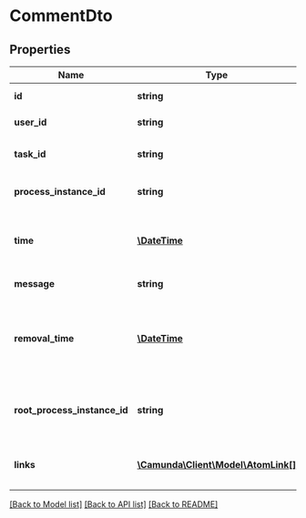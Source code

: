 # CommentDto

## Properties
Name | Type | Description | Notes
------------ | ------------- | ------------- | -------------
**id** | **string** | The id of the task comment. | [optional] 
**user_id** | **string** | The id of the user who created the comment. | [optional] 
**task_id** | **string** | The id of the task to which the comment belongs. | [optional] 
**process_instance_id** | **string** | The id of the process instance the comment is related to. | [optional] 
**time** | [**\DateTime**](\DateTime.md) | The time when the comment was created. [Default format]($(docsUrl)/reference/rest/overview/date-format/) &#x60;yyyy-MM-dd&#x27;T&#x27;HH:mm:ss.SSSZ&#x60;. | [optional] 
**message** | **string** | The content of the comment. | [optional] 
**removal_time** | [**\DateTime**](\DateTime.md) | The time after which the comment should be removed by the History Cleanup job. [Default format]($(docsUrl)/reference/rest/overview/date-format/) &#x60;yyyy-MM-dd&#x27;T&#x27;HH:mm:ss.SSSZ&#x60;. | [optional] 
**root_process_instance_id** | **string** | The process instance id of the root process instance that initiated the process containing the task. | [optional] 
**links** | [**\Camunda\Client\Model\AtomLink[]**](AtomLink.md) | The links associated to this resource, with &#x60;method&#x60;, &#x60;href&#x60; and &#x60;rel&#x60;. | [optional] 

[[Back to Model list]](../../README.md#documentation-for-models) [[Back to API list]](../../README.md#documentation-for-api-endpoints) [[Back to README]](../../README.md)

